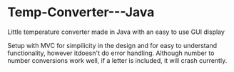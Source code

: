 # Temp-Converter---Java
Little temperature converter made in Java with an easy to use GUI display

Setup with MVC for simpilicity in the design and for easy to understand functionality, however itdoesn't do error handling.
Although number to number conversions work well, if a letter is included, it will crash currently.
